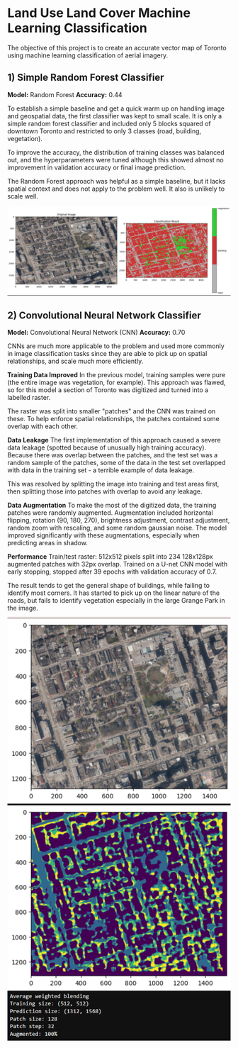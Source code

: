 # Land Use Land Cover Machine Learning Classification
The objective of this project is to create an accurate vector map of Toronto using machine learning classification of aerial imagery. 

## 1) Simple Random Forest Classifier
**Model:** Random Forest
**Accuracy:** 0.44

To establish a simple baseline and get a quick warm up on handling image and geospatial data, the first classifier was kept to small scale. It is only a simple random forest classifier and included only 5 blocks squared of downtown Toronto and restricted to only 3 classes (road, building, vegetation).

To improve the accuracy, the distribution of training classes was balanced out, and the hyperparameters were tuned although this showed almost no improvement in validation accuracy or final image prediction. 

The Random Forest approach was helpful as a simple baseline, but it lacks spatial context and does not apply to the problem well. It also is unlikely to scale well.

![](1_RF/result/1_042_Result.png)

## 2) Convolutional Neural Network Classifier
**Model:** Convolutional Neural Network (CNN)
**Accuracy:** 0.70

CNNs are much more applicable to the problem and used more commonly in image classification tasks since they are able to pick up on spatial relationships, and scale much more efficiently.

**Training Data Improved**
In the previous model, training samples were pure (the entire image was vegetation, for example). This approach was flawed, so for this model a section of Toronto was digitized and turned into a labelled raster.

The raster was split into smaller "patches" and the CNN was trained on these. To help enforce spatial relationships, the patches contained some overlap with each other. 

**Data Leakage**
The first implementation of this approach caused a severe data leakage (spotted because of unusually high training accuracy). Because there was overlap between the patches, and the test set was a random sample of the patches, some of the data in the test set overlapped with data in the training set - a terrible example of data leakage. 

This was resolved by splitting the image into training and test areas first, then splitting those into patches with overlap to avoid any leakage. 

**Data Augmentation**
To make the most of the digitized data, the training patches were randomly augmented. Augmentation included horizontal flipping, rotation (90, 180, 270), brightness adjustment, contrast adjustment, random zoom with rescaling, and some random gaussian noise. The model improved significantly with these augmentations, especially when predicting areas in shadow.

**Performance**
Train/test raster: 512x512 pixels split into 234 128x128px augmented patches with 32px overlap. Trained on a U-net CNN model with early stopping, stopped after 39 epochs with validation accuracy of 0.7. 

The result tends to get the general shape of buildings, while failing to identify most corners. It has started to pick up on the linear nature of the roads, but fails to identify vegetation especially in the large Grange Park in the image.

![](2_CNN/result/pred_128size_32step_100aug_full_aug.png)